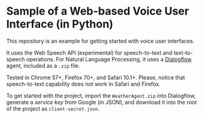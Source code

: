 # Sample of a Web-based Voice User Interface (in Python)

This repository is an example for getting started with voice user interfaces.

It uses the Web Speech API (experimental) for speech-to-text and text-to-speech operations. For Natural Language Processing, it uses a [Dialogflow](https://dialogflow.com) agent, included as a `.zip` file.

Tested in Chrome 57+, Firefox 70+, and Safari 10.1+. Please, notice that speech-to-text capability does not work in Safari and Firefox.

To get started with the project, import the `WeatherAgent.zip` into Dialogflow, generate a _service key_ from Google (in JSON), and download it into the root of the project as `client-secret.json`.
